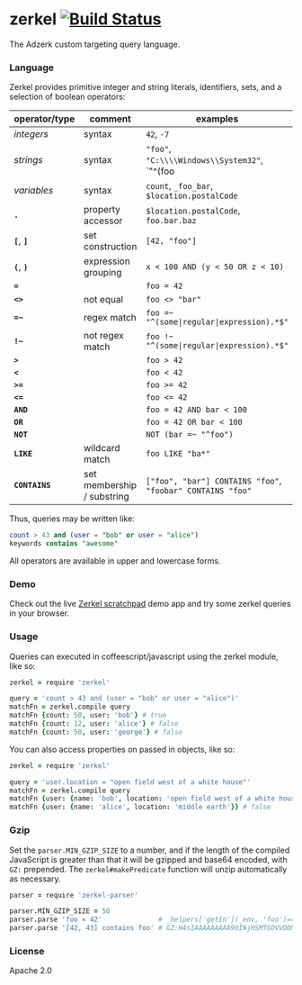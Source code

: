 # zerkel [![Build Status](https://travis-ci.org/adzerk/zerkel.png?branch=master)](https://travis-ci.org/adzerk/zerkel)
The Adzerk custom targeting query language.

### Language
Zerkel provides primitive integer and string literals, identifiers, sets, and a
selection of boolean operators:

| operator/type | comment | examples |
|---------------|---------|----------|
| *integers*        | syntax                      | `42`, `-7` |
| *strings*         | syntax                      | `"foo"`, `"C:\\\\Windows\\System32"`, `"^(foo|bar)\s+"` |
| *variables*       | syntax                      | `count`, `_foo_bar`, `$location.postalCode` |
| **`.`**           | property accessor           | `$location.postalCode`, `foo.bar.baz` |
| **`[`**, **`]`**  | set construction            | `[42, "foo"]` |
| **`(`**, **`)`**  | expression grouping         | `x < 100 AND (y < 50 OR z < 10)` |
| **`=`**           |                             | `foo = 42` |
| **`<>`**          | not equal                   | `foo <> "bar"` |
| **`=~`**          | regex match                 | `foo =~ "^(some\|regular\|expression).*$"` |
| **`!~`**          | not regex match             | `foo !~ "^(some\|regular\|expression).*$"` |
| **`>`**           |                             | `foo > 42` |
| **`<`**           |                             | `foo < 42` |
| **`>=`**          |                             | `foo >= 42` |
| **`<=`**          |                             | `foo <= 42` |
| **`AND`**         |                             | `foo = 42 AND bar < 100` |
| **`OR`**          |                             | `foo = 42 OR bar < 100` |
| **`NOT`**         |                             | `NOT (bar =~ "^foo")` |
| **`LIKE`**        | wildcard match              | `foo LIKE "ba*"` |
| **`CONTAINS`**    | set membership / substring  | `["foo", "bar"] CONTAINS "foo"`, `"foobar" CONTAINS "foo"` |

Thus, queries may be written like:

```sql
count > 43 and (user = "bob" or user = "alice")
keywords contains "awesome"
```

All operators are available in upper and lowercase forms.

### Demo

Check out the live [Zerkel scratchpad][demo] demo app and try some zerkel
queries in your browser.

### Usage
Queries can executed in coffeescript/javascript using the zerkel module, like so:

```coffeescript
zerkel = require 'zerkel'

query = 'count > 43 and (user = "bob" or user = "alice")'
matchFn = zerkel.compile query
matchFn {count: 50, user: 'bob'} # true
matchFn {count: 12, user: 'alice'} # false
matchFn {count: 50, user: 'george'} # false
```

You can also access properties on passed in objects, like so:

```coffeescript
zerkel = require 'zerkel'

query = 'user.location = "open field west of a white house"'
matchFn = zerkel.compile query
matchFn {user: {name: 'bob', location: 'open field west of a white house'}} # true
matchFn {user: {name: 'alice', location: 'middle earth'}} # false
```

### Gzip
Set the `parser.MIN_GZIP_SIZE` to a number, and if the length of the compiled
JavaScript is greater than that it will be gzipped and base64 encoded, with
`GZ:` prepended. The `zerkel#makePredicate` function will unzip automatically
as necessary.

```coffeescript
parser = require 'zerkel-parser'

parser.MIN_GZIP_SIZE = 50
parser.parse 'foo = 42'              # _helpers['getIn'](_env, 'foo')==42'
parser.parse '[42, 43] contains foo' # GZ:H4sIAAAAAAAAA9OINjHSMTGOVVODMvQy81JSK/zTNOIzUnMKUouKo9XTU0s889RjNeJT88p0FNTT8vPVNTUV7GwVDDQBm8CsuD8AAAA=
```

### License
Apache 2.0

[demo]: https://adzerk.github.io/zerkel/
